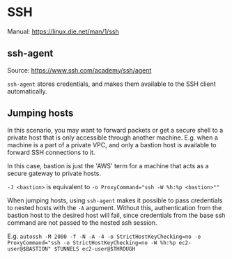 # SSH

Manual: https://linux.die.net/man/1/ssh

## ssh-agent

Source: https://www.ssh.com/academy/ssh/agent

`ssh-agent` stores credentials, and makes them available to the SSH client automatically.


## Jumping hosts

In this scenario, you may want to forward packets or get a secure shell to a private host that is only accessible through another machine.
E.g. when a machine is a part of a private VPC, and only a bastion host is available to forward SSH connections to it.

In this case, bastion is just the 'AWS' term for a machine that acts as a secure gateway to private hosts.

`-J <bastion>` is equivalent to `-o ProxyCommand="ssh -W %h:%p <bastion>""`

When jumping hosts, using `ssh-agent` makes it possible to pass credentials to nested hosts with the `-A` argument. 
Without this, authentication from the bastion host to the desired host will fail, since credentials from the base ssh command are not passed to the nested ssh session.

E.g. `autossh -M 2000 -f -N -A -4 -o StrictHostKeyChecking=no -o ProxyCommand="ssh -o StrictHostKeyChecking=no -W %h:%p ec2-user@$BASTION" $TUNNELS ec2-user@$THROUGH`